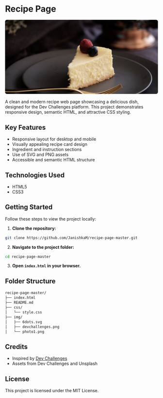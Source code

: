 # Recipe Page

![Screenshot](img/photo1.png)

A clean and modern recipe web page showcasing a delicious dish, designed for the Dev Challenges platform. This project demonstrates responsive design, semantic HTML, and attractive CSS styling.


## Key Features
- Responsive layout for desktop and mobile
- Visually appealing recipe card design
- Ingredient and instruction sections
- Use of SVG and PNG assets
- Accessible and semantic HTML structure

## Technologies Used
- HTML5
- CSS3

## Getting Started
Follow these steps to view the project locally:

1. **Clone the repository:**
  ```bash
  git clone https://github.com/JanishkaM/recipe-page-master.git
  ```
2. **Navigate to the project folder:**
  ```bash
  cd recipe-page-master
  ```
3. **Open `index.html` in your browser.**

## Folder Structure

```
recipe-page-master/
├── index.html
├── README.md
├── css/
│   └── style.css
├── img/
│   ├── 6dots.svg
│   ├── devchallenges.png
│   └── photo1.png
```

## Credits
- Inspired by [Dev Challenges](https://devchallenges.io/)
- Assets from Dev Challenges and Unsplash

## License
This project is licensed under the MIT License.